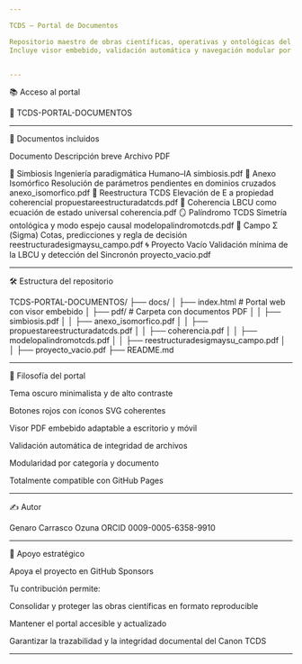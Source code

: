 ```yaml
---

TCDS — Portal de Documentos

Repositorio maestro de obras científicas, operativas y ontológicas del Canon TCDS.
Incluye visor embebido, validación automática y navegación modular por documentos clave.


---
```


📚 Acceso al portal

🔗 TCDS-PORTAL-DOCUMENTOS


---

📄 Documentos incluidos

Documento	Descripción breve	Archivo PDF

🤝 Simbiosis	Ingeniería paradigmática Humano–IA	simbiosis.pdf
🔁 Anexo Isomórfico	Resolución de parámetros pendientes en dominios cruzados	anexo_isomorfico.pdf
📐 Reestructura TCDS	Elevación de E a propiedad coherencial	propuestareestructuradatcds.pdf
🧠 Coherencia	LBCU como ecuación de estado universal	coherencia.pdf
🪞 Palíndromo TCDS	Simetría ontológica y modo espejo causal	modelopalindromotcds.pdf
📡 Campo Σ (Sigma)	Cotas, predicciones y regla de decisión	reestructuradesigmaysu_campo.pdf
🌀 Proyecto Vacío	Validación mínima de la LBCU y detección del Sincronón	proyecto_vacio.pdf



---

🛠️ Estructura del repositorio

TCDS-PORTAL-DOCUMENTOS/
├── docs/
│   ├── index.html                # Portal web con visor embebido
│   ├── pdf/                      # Carpeta con documentos PDF
│   │   ├── simbiosis.pdf
│   │   ├── anexo_isomorfico.pdf
│   │   ├── propuestareestructuradatcds.pdf
│   │   ├── coherencia.pdf
│   │   ├── modelopalindromotcds.pdf
│   │   ├── reestructuradesigmaysu_campo.pdf
│   │   ├── proyecto_vacio.pdf
├── README.md


---

🧠 Filosofía del portal

Tema oscuro minimalista y de alto contraste

Botones rojos con íconos SVG coherentes

Visor PDF embebido adaptable a escritorio y móvil

Validación automática de integridad de archivos

Modularidad por categoría y documento

Totalmente compatible con GitHub Pages



---

✍️ Autor

Genaro Carrasco Ozuna
ORCID 0009-0005-6358-9910


---

💖 Apoyo estratégico

Apoya el proyecto en GitHub Sponsors

Tu contribución permite:

Consolidar y proteger las obras científicas en formato reproducible

Mantener el portal accesible y actualizado

Garantizar la trazabilidad y la integridad documental del Canon TCDS



---